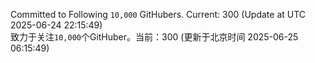 Committed to Following `10,000` GitHubers. Current: <!-- FOLLOWING_COUNT -->300<!-- FOLLOWING_COUNT --> (Update at UTC <!-- LAST_UPDATED -->2025-06-24 22:15:49<!-- LAST_UPDATED -->)<br>
致力于关注`10,000`个GitHuber。当前：<!-- FOLLOWING_COUNT -->300<!-- FOLLOWING_COUNT --> (更新于北京时间 <!-- LAST_UPDATED_CST -->2025-06-25 06:15:49<!-- LAST_UPDATED_CST -->)
